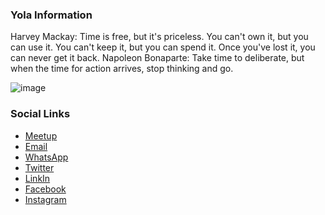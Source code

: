 ### Yola Information
Harvey Mackay: Time is free, but it's priceless. You can't own it, but you can use it. You can't keep it, but you can spend it. Once you've lost it, you can never get it back.
Napoleon Bonaparte: Take time to deliberate, but when the time for action arrives, stop thinking and go.

![image](https://user-images.githubusercontent.com/63458789/143547612-978479f1-c248-4641-bb32-179130447551.png)

### Social Links
* [Meetup](https://www.meetup.com/owasp-yola-chapter/)
* [Email](saad.ahmad@owasp.org)
* [WhatsApp](Loading)
* [Twitter](Loading)
* [LinkIn](Loading)
* [Facebook](Loading)
* [Instagram](Loading)


